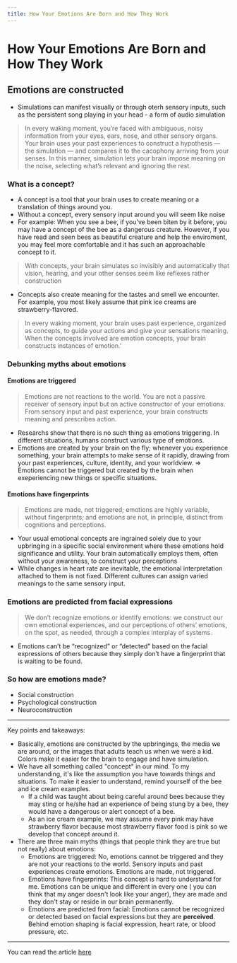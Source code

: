 ```yaml
---
title: How Your Emotions Are Born and How They Work
---
```


# How Your Emotions Are Born and How They Work

## Emotions are constructed
- Simulations can manifest visually or through oterh sensory inputs, such as the persistent song playing in your head - a form of audio simulation
> In every waking moment, you’re faced with ambiguous, noisy information from your eyes, ears, nose, and other sensory organs. Your brain uses your past experiences to construct a hypothesis — the simulation — and compares it to the cacophony arriving from your senses. In this manner, simulation lets your brain impose meaning on the noise, selecting what’s relevant and ignoring the rest.

### What is a concept?
- A concept is a tool that your brain uses to create meaning or a translation of things around you. 
- Without a concept, every sensory input around you will seem like noise 
- For example: When you see a bee, if you've been biten by it before, you may have a concept of the bee as a dangerous creature. However, if you have read and seen bees as beautiful creature and help the enviroment, you may feel more comfortable and it has such an approachable concept to it.
> With concepts, your brain simulates so invisibly and automatically that vision, hearing, and your other senses seem like reflexes rather construction
- Concepts also create meaning for the tastes and smell we encounter. For example, you most likely assume that pink ice creams are strawberry-flavored.
> In every waking moment, your brain uses past experience, organized as concepts, to guide your actions and give your sensations meaning. When the concepts involved are emotion concepts, your brain constructs instances of emotion.'

### Debunking myths about emotions
#### Emotions are triggered
> Emotions are not reactions to the world. You are not a passive receiver of sensory input but an active constructor of your emotions. From sensory input and past experience, your brain constructs meaning and prescribes action.
- Researchs show that there is no such thing as emotions triggering. In different situations, humans construct various type of emotions.
- Emotions are created by your brain on the fly; whenever you experience something, your brain attempts to make sense of it rapidly, drawing from your past experiences, culture, identity, and your worldview.
=> Emotions cannot be triggered but created by the brain when exeperiencing new things or specific situations.

#### Emotions have fingerprints
> Emotions are made, not triggered; emotions are highly variable, without fingerprints; and emotions are not, in principle, distinct from cognitions and perceptions.
- Your usual emotional concepts are ingrained solely due to your upbringing in a specific social environment where these emotions hold significance and utility. Your brain automatically employs them, often without your awareness, to construct your perceptions
- While changes in heart rate are inevitable, the emotional interpretation attached to them is not fixed. Different cultures can assign varied meanings to the same sensory input.

### Emotions are predicted from facial expressions
> We don’t recognize emotions or identify emotions: we construct our own emotional experiences, and our perceptions of others’ emotions, on the spot, as needed, through a complex interplay of systems.
- Emotions can’t be “recognized” or “detected” based on the facial expressions of others because they simply don’t have a fingerprint that is waiting to be found.

### So how are emotions made?
- Social construction
- Psychological construction
- Neuroconstruction

---
Key points and takeaways:
- Basically, emotions are constructed by the upbringings, the media we are around, or the images that adults teach us when we were a kid. Colors make it easier for the brain to engage and have simulation.
- We have all something called "concept" in our mind. To my understanding, it's like the assumption you have towards things and situations. To make it easier to understand, remind yourself of the bee and ice cream examples. 
    * If a child was taught about being careful around bees because they may sting or he/she had an experience of being stung by a bee, they would have a dangerous or alert concept of a bee. 
    * As an ice cream example, we may assume every pink may have strawberry flavor because most strawberry flavor food is pink so we develop that concept around it.
- There are three main myths (things that people think they are true but not really) about emotions:
    * Emotions are triggered: No, emotions cannot be triggered and they are not your reactions to the world. Sensory inputs and past experiences create emotions. Emotions are made, not triggered.
    * Emotions have fingerprints: This concept is hard to understand for me. Emotions can be unique and different in every one ( you can think that my anger doesn't look like your anger), they are made and they don't stay or reside in our brain permanently. 
    * Emotions are predicted from facial: Emotions cannot be recognized or detected based on facial expressions but they are <b>perceived</b>. Behind emotion shaping is facial expression, heart rate, or blood pressure, etc.

---

You can read the article [here](https://booksmixture.substack.com/p/how-your-brain-constructs-emotions?utm_source=profile&utm_medium=reader2)
